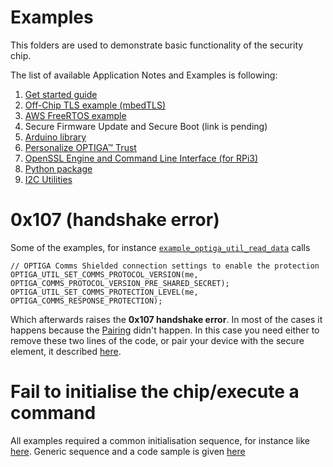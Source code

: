 # Examples

This folders are used to demonstrate basic functionality of the security chip. 

The list of available Application Notes and Examples is following:

1. [Get started guide](https://github.com/Infineon/getstarted-optiga-trust-m)
1. [Off-Chip TLS example (mbedTLS)](https://github.com/Infineon/mbedtls-optiga-trust-m)
1. [AWS FreeRTOS example](https://github.com/Infineon/amazon-freertos-optiga-trust)
1. Secure Firmware Update and Secure Boot (link is pending)
1. [Arduino library](https://github.com/Infineon/arduino-optiga-trust-m)
1. [Personalize OPTIGA™ Trust](https://github.com/Infineon/personalize-optiga-trust)
1. [OpenSSL Engine and Command Line Interface (for RPi3)](https://github.com/Infineon/cli-optiga-trust-m)
1. [Python package](https://github.com/Infineon/python-optiga-trust)
1. [I2C Utilities](https://github.com/Infineon/i2c-utils-optiga-trust)

# 0x107 (handshake error)

Some of the examples, for instance [`example_optiga_util_read_data`](https://github.com/Infineon/optiga-trust-m/blob/master/examples/optiga/example_optiga_util_read_data.c#L61) calls 
```
// OPTIGA Comms Shielded connection settings to enable the protection
OPTIGA_UTIL_SET_COMMS_PROTOCOL_VERSION(me, OPTIGA_COMMS_PROTOCOL_VERSION_PRE_SHARED_SECRET);
OPTIGA_UTIL_SET_COMMS_PROTECTION_LEVEL(me, OPTIGA_COMMS_RESPONSE_PROTECTION);
```
Which afterwards raises the **0x107 handshake error**. In most of the cases it happens because the [Pairing](https://github.com/Infineon/optiga-trust-m/wiki/Shielded-Connection-101#pairing) didn't happen. In this case you need either to remove these two lines of the code, or pair your device with the secure element, it described [here](https://github.com/Infineon/optiga-trust-m/blob/master/examples/optiga/usecases/example_pair_host_and_optiga_using_pre_shared_secret.c).

# Fail to initialise the chip/execute a command

All examples required a common initialisation sequence, for instance like [here](https://github.com/Infineon/getstarted-optiga-trust-m/blob/master/xmc4800_iot_kit/optiga_shell.c#L85). Generic sequence and a code sample is given [here](https://github.com/Infineon/optiga-trust-m/wiki/Initialisation-hints)
